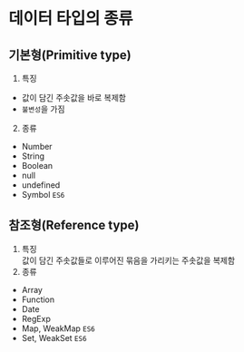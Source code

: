 # 데이터 타입의 종류
## 기본형(Primitive type)
   1. 특징
   - 값이 담긴 주솟값을 바로 복제함
   - `불변성`을 가짐
   2. 종류
   - Number
   - String
   - Boolean
   - null
   - undefined
   - Symbol `ES6`
## 참조형(Reference type)
   1. 특징\
값이 담긴 주솟값들로 이루어진 묶음을 가리키는 주솟값을 복제함
   2. 종류
   - Array
   - Function
   - Date
   - RegExp
   - Map, WeakMap `ES6`
   - Set, WeakSet `ES6`